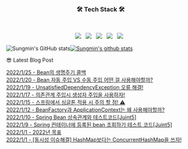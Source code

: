 

<h3 align="center"><b>🛠 Tech Stack 🛠</b></h3>
</br>
<p align="center">
<img src="https://img.shields.io/badge/JavaScript-F7DF1E?style=flat-square&logo=JavaScript&logoColor=white"/></a> &nbsp
<img src="https://img.shields.io/badge/Node.js-339933?style=flat-square&logo=Node.js&logoColor=white"/></a> &nbsp
<!-- <img src="https://img.shields.io/badge/Android-3DDC84?style=flat-square&logo=Android&logoColor=white"/></a> &nbsp -->
<img src="https://img.shields.io/badge/MongoDB-47A248?style=flat-square&logo=MongoDB&logoColor=white"/></a> &nbsp 
<img src="https://img.shields.io/badge/MySQL-4479A1?style=flat-square&logo=MySQL&logoColor=white"/></a> &nbsp 
<img src="https://img.shields.io/badge/Amazon AWS-232F3E?style=flat-square&logo=Amazon%20AWS&logoColor=white"/></a> &nbsp </p>

![Sungmin's GitHub stats](https://github-readme-stats.vercel.app/api?username=sungmin69355&show_icons=true&theme=radical)[![Sungmin's github stats](https://github-readme-stats.vercel.app/api/top-langs/?username=sungmin69355&show_icons=true&hide_border=true&title_color=004386&icon_color=004386&layout=compact)](https://github.com/sungmin69355)


😎 Latest Blog Post

[2022/1/25 - Bean의 생명주기 콜백](https://applepick.tistory.com/133) <br>
[2022/1/20 - Bean 자동 주입 VS 수동 주입 어떤 걸 사용해야할까?](https://applepick.tistory.com/132) <br>
[2022/1/19 - UnsatisfiedDependencyException 오류 해결!](https://applepick.tistory.com/131) <br>
[2022/1/17 - 의존관계 주입시 생성자 주입을 사용하자!](https://applepick.tistory.com/130) <br>
[2022/1/15 - 스프링에서 싱글톤 적용 시 주의 할 점! ⚠️](https://applepick.tistory.com/129) <br>
[2022/1/12 - BeanFactory과 ApplicationContext는 왜 사용해야할까?](https://applepick.tistory.com/128) <br>
[2022/1/10 - Spring Bean 상속관계와 테스트코드[Juint5]](https://applepick.tistory.com/127) <br>
[2022/1/9 - Spring 컨테이너에 등록된 bean 조회하기 테스트 코드[Juint5]](https://applepick.tistory.com/126) <br>
[2022/1/1 - 2022년 목표](https://applepick.tistory.com/125) <br>
[2022/1/1 - [동시성 이슈해결] HashMap보다는 ConcurrentHashMap을 쓰자!](https://applepick.tistory.com/124) <br>
